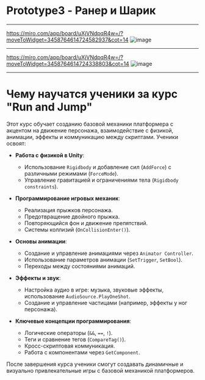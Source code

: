 # Prototype3 - Ранер и Шарик

---

https://miro.com/app/board/uXjVNdpqR4w=/?moveToWidget=3458764614724582937&cot=14
![image](https://github.com/user-attachments/assets/22c1ac88-51e7-4d05-a304-5913e61c84b6)

---
https://miro.com/app/board/uXjVNdpqR4w=/?moveToWidget=3458764614724338803&cot=14
![image](https://github.com/user-attachments/assets/070a2ff1-5ae1-4cfe-adea-4f7360c60d59)

---
# Чему научатся ученики за курс "Run and Jump"

Этот курс обучает созданию базовой механики платформера с акцентом на движение персонажа, взаимодействие с физикой, анимации, эффекты и коммуникацию между скриптами. Ученики освоят:

- **Работа с физикой в Unity**:
  - Использование `Rigidbody` и добавление сил (`AddForce`) с различными режимами (`ForceMode`).
  - Управление гравитацией и ограничениями тела (`Rigidbody constraints`).

- **Программирование игровых механик**:
  - Реализация прыжков персонажа.
  - Предотвращение двойного прыжка.
  - Повторяющийся фон и движение препятствий.
  - Системы коллизий (`OnCollisionEnter()`).

- **Основы анимации**:
  - Создание и управление анимациями через `Animator Controller`.
  - Использование параметров анимации (`SetTrigger`, `SetBool`).
  - Переходы между состояниями анимаций.

- **Эффекты и звук**:
  - Настройка аудио в игре: музыка, звуковые эффекты, использование `AudioSource.PlayOneShot`.
  - Создание и управление частицами (например, эффекты у ног персонажа).

- **Ключевые концепции программирования**:
  - Логические операторы (`&&`, `==`, `!`).
  - Теги и сравнение тегов (`CompareTag()`).
  - Кросс-скриптовая коммуникация.
  - Работа с компонентами через `GetComponent`.

После завершения курса ученики смогут создавать динамичные и визуально привлекательные игры с базовой механикой платформеров.
